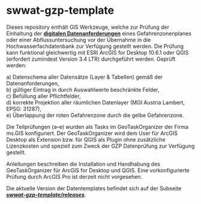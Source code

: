 # swwat-gzp-template

Dieses repository enthält GIS Werkzeuge, welche zur Prüfung der Einhaltung der __[digitalen Datenanforderungen](https://www.bmnt.gv.at/wasser/wasser-oesterreich/foerderungen/foerd_hochwasserschutz/trl_gzp_42a_wrg.html)__ eines Gefahrenzonenplanes oder einer Abflussuntersuchung vor der Übernahme in die Hochwasserfachdatenbank zur Verfügung gestellt werden. Die Prüfung kann funktional gleichwertig mit ESRI ArcGIS for Desktop 10.6.1 oder QGIS (erfordert zumindest Version 3.4 LTR) durchgeführt werden. Geprüft werden:

a)	  Datenschema aller Datensätze (Layer & Tabellen) gemäß der Datenanforderungen, <br>
b)	  gültiger Eintrag in durch Auswahlwerte beschränkte Felder, <br>
c)	  Befüllung aller Pflichtfelder, <br>
d)	  korrekte Projektion aller räumlichen Datenlayer (MGI Austria Lambert, EPSG: 31287), <br>
e)	  Überlappung der roten Gefahrenzone durch die gelbe Gefahrenzone.  <br>

Die Teilprüfungen (a–e) wurden als Tasks im GeoTaskOrganizer der Firma ms.GIS konfiguriert. Der GeoTaskOrganizer wird dem User für ArcGIS Desktop als Extension bzw. für QGIS als Plugin ohne zusätzliche Lizenzkosten und speziell zum Zweck der GZP Datenprüfung zur Verfügung gestellt. <br>

Anleitungen beschreiben die Installation und Handhabung des GeoTaskOrganizer für ArcGIS for Desktop und QGIS. Eine vorkonfigurierte Prüfung durch ArcGIS Pro ist derzeit nicht vorgesehen. <br>

Die aktuelle Version der Datentemplates befindet sich auf der Subseite __[*swwat-gzp-template/releases*](https://github.com/msgis/swwat-gzp-template/releases)__.
